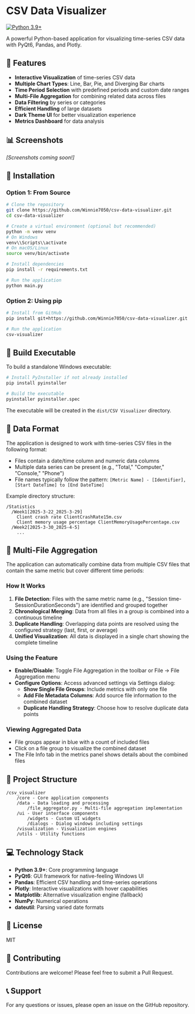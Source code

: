 # CSV Data Visualizer

[![Python 3.9+](https://img.shields.io/badge/python-3.9+-blue.svg)](https://www.python.org/downloads/)

A powerful Python-based application for visualizing time-series CSV data with PyQt6, Pandas, and Plotly.

## 🌟 Features

- **Interactive Visualization** of time-series CSV data
- **Multiple Chart Types**: Line, Bar, Pie, and Diverging Bar charts
- **Time Period Selection** with predefined periods and custom date ranges
- **Multi-File Aggregation** for combining related data across files
- **Data Filtering** by series or categories
- **Efficient Handling** of large datasets
- **Dark Theme UI** for better visualization experience
- **Metrics Dashboard** for data analysis

## 📊 Screenshots

*[Screenshots coming soon!]*

## 🚀 Installation

### Option 1: From Source

```bash
# Clone the repository
git clone https://github.com/Winnie7050/csv-data-visualizer.git
cd csv-data-visualizer

# Create a virtual environment (optional but recommended)
python -m venv venv
# On Windows
venv\\Scripts\\activate
# On macOS/Linux
source venv/bin/activate

# Install dependencies
pip install -r requirements.txt

# Run the application
python main.py
```

### Option 2: Using pip

```bash
# Install from GitHub
pip install git+https://github.com/Winnie7050/csv-data-visualizer.git

# Run the application
csv-visualizer
```

## 🔧 Build Executable

To build a standalone Windows executable:

```bash
# Install PyInstaller if not already installed
pip install pyinstaller

# Build the executable
pyinstaller pyinstaller.spec
```

The executable will be created in the `dist/CSV Visualizer` directory.

## 📂 Data Format

The application is designed to work with time-series CSV files in the following format:

- Files contain a date/time column and numeric data columns
- Multiple data series can be present (e.g., "Total," "Computer," "Console," "Phone")
- File names typically follow the pattern: `[Metric Name] - [Identifier], [Start DateTime] to [End DateTime]`

Example directory structure:
```
/Statistics
  /Week1[2025-3-22_2025-3-29]
    Client crash rate ClientCrashRate15m.csv
    Client memory usage percentage ClientMemoryUsagePercentage.csv
  /Week2[2025-3-30_2025-4-5]
    ...
```

## 🔄 Multi-File Aggregation

The application can automatically combine data from multiple CSV files that contain the same metric but cover different time periods:

### How It Works

1. **File Detection**: Files with the same metric name (e.g., "Session time- SessionDurationSeconds") are identified and grouped together
2. **Chronological Merging**: Data from all files in a group is combined into a continuous timeline
3. **Duplicate Handling**: Overlapping data points are resolved using the configured strategy (last, first, or average)
4. **Unified Visualization**: All data is displayed in a single chart showing the complete timeline

### Using the Feature

- **Enable/Disable**: Toggle File Aggregation in the toolbar or File → File Aggregation menu
- **Configure Options**: Access advanced settings via Settings dialog:
  - **Show Single File Groups**: Include metrics with only one file
  - **Add File Metadata Columns**: Add source file information to the combined dataset
  - **Duplicate Handling Strategy**: Choose how to resolve duplicate data points

### Viewing Aggregated Data

- File groups appear in blue with a count of included files
- Click on a file group to visualize the combined dataset
- The File Info tab in the metrics panel shows details about the combined files

## 🧰 Project Structure

```
/csv_visualizer
    /core - Core application components
    /data - Data loading and processing
        /file_aggregator.py - Multi-file aggregation implementation
    /ui - User interface components
        /widgets - Custom UI widgets
        /dialogs - Dialog windows including settings
    /visualization - Visualization engines
    /utils - Utility functions
```

## 💻 Technology Stack

- **Python 3.9+**: Core programming language
- **PyQt6**: GUI framework for native-feeling Windows UI
- **Pandas**: Efficient CSV handling and time-series operations
- **Plotly**: Interactive visualizations with hover capabilities
- **Matplotlib**: Alternative visualization engine (fallback)
- **NumPy**: Numerical operations
- **dateutil**: Parsing varied date formats

## 📄 License

MIT

## 👥 Contributing

Contributions are welcome! Please feel free to submit a Pull Request.

## 📞 Support

For any questions or issues, please open an issue on the GitHub repository.
